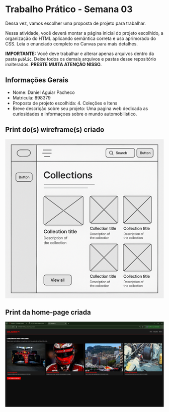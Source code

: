 # Trabalho Prático - Semana 03

Dessa vez, vamos escolher uma proposta de projeto para trabalhar.

Nessa atividade, você deverá montar a página inicial do projeto escolhido, a organização do HTML aplicando semântica correta e uso aprimorado do CSS. Leia o enunciado completo no Canvas para mais detalhes.

**IMPORTANTE:** Você deve trabalhar e alterar apenas arquivos dentro da pasta **`public`**. Deixe todos os demais arquivos e pastas desse repositório inalterados. **PRESTE MUITA ATENÇÃO NISSO.**

## Informações Gerais

- Nome: Daniel Aguiar Pacheco
- Matricula: 898379
- Proposta de projeto escolhida: 4. Coleções e Itens
- Breve descrição sobre seu projeto: Uma pagina web dedicada as curiosidades e informaçoes sobre o mundo automobilistico.

## Print do(s) wireframe(s) criado

![<<  WIREFRAME >>](wireframe-daniel-pacheco.png)

## Print da home-page criada

![MINHA HOMEPAGE](image.png)

